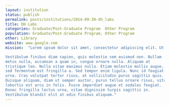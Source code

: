 ```yaml
---
layout: institution
status: publish
permalink: posts/institutions/2014-09-30-dh_labs
title: DH Labs
categories: Graduate/Post-Graduate Program  Other Program
population: Graduate/Post-Graduate Program, Other Program
other: Library
website: www.google.com
mission:  "Lorem ipsum dolor sit amet, consectetur adipiscing elit. Ut eget iaculis arcu, sed ultricies lorem. Vivamus dictum, ipsum vel fringilla pulvinar, arcu leo gravida turpis, ut vestibulum magna quam et tellus. Mauris posuere accumsan tortor. Integer congue eleifend ex non ultricies. Suspendisse sed sem cursus, maximus erat viverra, tristique risus. In non tortor vel dui interdum euismod a ac sapien. Fusce volutpat tellus sed ante venenatis, a aliquet urna ultricies.

Vestibulum finibus diam sapien, quis molestie sem euismod non. Nullam
metus nulla, accumsan a quam in, congue ornare nulla. Aliquam at
tristique leo. Nulla vitae maximus nulla. Etiam molestie mollis augue,
sed fermentum est fringilla a. Sed tempor enim ligula. Nunc id feugiat
urna. Cras volutpat tortor risus, at sollicitudin purus sagittis quis.
Quisque aliquam, diam ut semper auctor, purus tellus ornare risus, vitae
lobortis est arcu in felis. Fusce imperdiet augue et sodales feugiat.
Donec fringilla lectus urna, vitae dignissim turpis sagittis in.
Vestibulum blandit elit at odio finibus aliquam."
---
```


